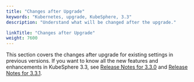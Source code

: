 ```yaml
---
title: "Changes after Upgrade"
keywords: "Kubernetes, upgrade, KubeSphere, 3.3"
description: "Understand what will be changed after the upgrade."

linkTitle: "Changes after Upgrade"
weight: 7600
---
```


This section covers the changes after upgrade for existing settings in previous versions. If you want to know all the new features and enhancements in KubeSphere 3.3, see [Release Notes for 3.3.0](../../../v3.3/release/release-v330/) and [Release Notes for 3.3.1](../../../v3.3/release/release-v331/).


